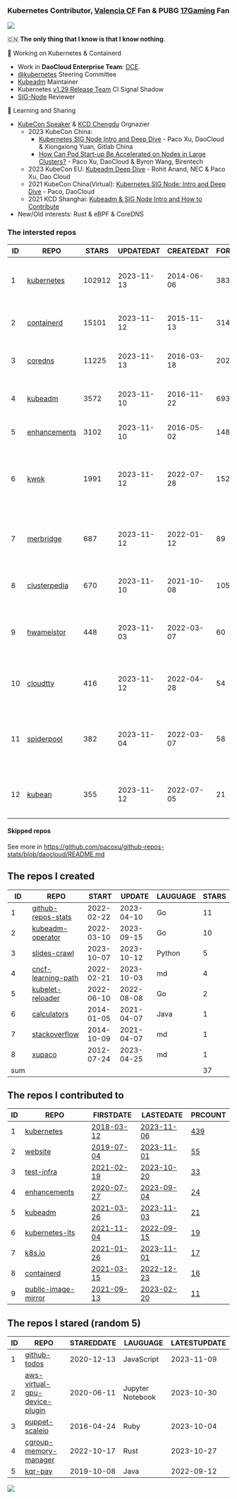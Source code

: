 ### Kubernetes Contributor, [Valencia CF](https://www.valenciacf.com/en) Fan & PUBG [17Gaming](https://liquipedia.net/pubg/17_Gaming) Fan

![](https://komarev.com/ghpvc/?username=pacoxu)
 
 🇨🇳 **The only thing that I know is that I know nothing**. 
 
 🔭 Working on Kubernetes & Containerd
- Work in **DaoCloud Enterprise Team**: [DCE](https://www.daocloud.io/dce_5.0).
- [@kubernetes](https://github.com/kubernetes/) Steering Committee
- [Kubeadm](https://github.com/kubernetes/kubeadm/) Maintainer
- Kubernetes [v1.29 Release Team](https://github.com/kubernetes/sig-release/blob/master/releases/release-1.29/release-team.md) CI Signal Shadow
- [SIG-Node](https://github.com/kubernetes/community/blob/master/sig-node/README.md) Reviewer
 
 🌱 Learning and Sharing

- [KubeCon Speaker](https://www.youtube.com/playlist?list=PLROmsd5kH8pBiN0Km1EepbzKoDiM5S6Ok) & [KCD Chengdu](https://community.cncf.io/kcd-chengdu/) Orgnazier
  - 2023 KubeCon China:
    - [Kubernetes SIG Node Intro and Deep Dive](https://kccncosschn2023.sched.com/event/4a2746baff6af89d668edc2eabbcf906) - Paco Xu, DaoCloud & Xiongxiong Yuan, Gitlab China
    - [How Can Pod Start-up Be Accelerated on Nodes in Large Clusters?](https://sched.co/1PTFR)  - Paco Xu, DaoCloud & Byron Wang, Birentech
  - 2023 KubeCon EU: [Kubeadm Deep Dive](https://kccnceu2023.sched.com/event/1Iki0/kubeadm-deep-dive-rohit-anand-nec-paco-xu-dao-cloud) - Rohit Anand, NEC & Paco Xu, Dao Cloud
  - 2021 KubeCon China(Virtual): [Kubernetes SIG Node: Intro and Deep Dive](https://kccncosschn21.sched.com/event/pccE/kubernetes-sig-nodedaeptao-ye-ge-kubernetes-sig-node-intro-and-deep-dive-paco-daocloud) - Paco, DaoCloud
  - 2021 KCD Shanghai: [Kubeadm & SIG Node Intro and How to Contribute](https://github.com/cncf/presentations/tree/main/chinese/kcd-shanghai)
- New/Old interests:  Rust & eBPF & CoreDNS

<!--START_SECTION:github_repos-->
### The intersted repos
| ID |                              REPO                               | STARS  | UPDATEDAT  | CREATEDAT  | FORKSCOUNT |                                         DESCRIPTIONS                                          |
|----|-----------------------------------------------------------------|--------|------------|------------|------------|-----------------------------------------------------------------------------------------------|
|  1 | [kubernetes](https://github.com/kubernetes/kubernetes)          | 102912 | 2023-11-13 | 2014-06-06 |      38312 | Production-Grade Container Scheduling and Management                                          |
|  2 | [containerd](https://github.com/containerd/containerd)          |  15101 | 2023-11-12 | 2015-11-13 |       3145 | An open and reliable container runtime                                                        |
|  3 | [coredns](https://github.com/coredns/coredns)                   |  11225 | 2023-11-13 | 2016-03-18 |       2022 | CoreDNS is a DNS server that chains plugins                                                   |
|  4 | [kubeadm](https://github.com/kubernetes/kubeadm)                |   3572 | 2023-11-10 | 2016-11-22 |        693 | Aggregator for issues filed against kubeadm                                                   |
|  5 | [enhancements](https://github.com/kubernetes/enhancements)      |   3102 | 2023-11-10 | 2016-05-02 |       1480 | Enhancements tracking repo for Kubernetes                                                     |
|  6 | [kwok](https://github.com/kubernetes-sigs/kwok)                 |   1991 | 2023-11-12 | 2022-07-28 |        152 | Kubernetes WithOut Kubelet -  Simulates thousands of Nodes and Clusters.                      |
|  7 | [merbridge](https://github.com/merbridge/merbridge)             |    687 | 2023-11-12 | 2022-01-12 |         89 | Use eBPF to speed up your Service Mesh like crossing an Einstein-Rosen Bridge.                |
|  8 | [clusterpedia](https://github.com/clusterpedia-io/clusterpedia) |    670 | 2023-11-10 | 2021-10-08 |        105 | The Encyclopedia of Kubernetes clusters                                                       |
|  9 | [hwameistor](https://github.com/hwameistor/hwameistor)          |    448 | 2023-11-03 | 2022-03-07 |         60 | Hwameistor is an HA local storage system for cloud-native stateful workloads.                 |
| 10 | [cloudtty](https://github.com/cloudtty/cloudtty)                |    416 | 2023-11-12 | 2022-04-28 |         54 | A Friendly Kubernetes CloudShell (Web Terminal) !                                             |
| 11 | [spiderpool](https://github.com/spidernet-io/spiderpool)        |    382 | 2023-11-04 | 2022-03-07 |         58 | Underlay and RDMA network solution of the Kubernetes, for bare metal, VM and any public cloud |
| 12 | [kubean](https://github.com/kubean-io/kubean)                   |    355 | 2023-11-12 | 2022-07-05 |         21 |  :seedling: Kubernetes lifecycle management operator based on kubespray.                      |



#### Skipped repos
<!--END_SECTION:github_repos-->
See more in https://github.com/pacoxu/github-repos-stats/blob/daocloud/README.md


<!--START_SECTION:my_github-->
## The repos I created
| ID  |                                REPO                                |   START    |   UPDATE   | LAUGUAGE | STARS |
|-----|--------------------------------------------------------------------|------------|------------|----------|-------|
|   1 | [github-repos-stats](https://github.com/pacoxu/github-repos-stats) | 2022-02-22 | 2023-04-10 | Go       |    11 |
|   2 | [kubeadm-operator](https://github.com/pacoxu/kubeadm-operator)     | 2022-03-10 | 2023-09-15 | Go       |    10 |
|   3 | [slides-crawl](https://github.com/pacoxu/slides-crawl)             | 2023-10-07 | 2023-10-12 | Python   |     5 |
|   4 | [cncf-learning-path](https://github.com/pacoxu/cncf-learning-path) | 2022-02-21 | 2023-10-03 | md       |     4 |
|   5 | [kubelet-reloader](https://github.com/pacoxu/kubelet-reloader)     | 2022-06-10 | 2022-08-08 | Go       |     2 |
|   6 | [calculators](https://github.com/pacoxu/calculators)               | 2014-01-05 | 2021-04-07 | Java     |     1 |
|   7 | [stackoverflow](https://github.com/pacoxu/stackoverflow)           | 2014-10-09 | 2021-04-07 | md       |     1 |
|   8 | [xupaco](https://github.com/pacoxu/xupaco)                         | 2012-07-24 | 2023-04-25 | md       |     1 |
| sum |                                                                    |            |            |          |    37 |

## The repos I contributed to
| ID |                                  REPO                                  |                               FIRSTDATE                               |                               LASTEDATE                                |                                        PRCOUNT                                        |
|----|------------------------------------------------------------------------|-----------------------------------------------------------------------|------------------------------------------------------------------------|---------------------------------------------------------------------------------------|
|  1 | [kubernetes](https://github.com/kubernetes/kubernetes)                 | [2018-03-12](https://github.com/kubernetes/kubernetes/pull/61040)     | [2023-11-06](https://github.com/kubernetes/kubernetes/pull/121749)     | [439](https://github.com/kubernetes/kubernetes/pulls?q=is%3Apr+author%3Apacoxu)       |
|  2 | [website](https://github.com/kubernetes/website)                       | [2019-07-04](https://github.com/kubernetes/website/pull/15285)        | [2023-11-01](https://github.com/kubernetes/website/pull/43769)         | [55](https://github.com/kubernetes/website/pulls?q=is%3Apr+author%3Apacoxu)           |
|  3 | [test-infra](https://github.com/kubernetes/test-infra)                 | [2021-02-19](https://github.com/kubernetes/test-infra/pull/20909)     | [2023-10-20](https://github.com/kubernetes/test-infra/pull/31081)      | [33](https://github.com/kubernetes/test-infra/pulls?q=is%3Apr+author%3Apacoxu)        |
|  4 | [enhancements](https://github.com/kubernetes/enhancements)             | [2020-07-27](https://github.com/kubernetes/enhancements/pull/1907)    | [2023-09-04](https://github.com/kubernetes/enhancements/pull/4173)     | [24](https://github.com/kubernetes/enhancements/pulls?q=is%3Apr+author%3Apacoxu)      |
|  5 | [kubeadm](https://github.com/kubernetes/kubeadm)                       | [2021-03-26](https://github.com/kubernetes/kubeadm/pull/2421)         | [2023-11-03](https://github.com/kubernetes/kubeadm/pull/2953)          | [21](https://github.com/kubernetes/kubeadm/pulls?q=is%3Apr+author%3Apacoxu)           |
|  6 | [kubernetes-lts](https://github.com/klts-io/kubernetes-lts)            | [2021-11-04](https://github.com/klts-io/kubernetes-lts/pull/94)       | [2022-09-15](https://github.com/klts-io/kubernetes-lts/pull/174)       | [19](https://github.com/klts-io/kubernetes-lts/pulls?q=is%3Apr+author%3Apacoxu)       |
|  7 | [k8s.io](https://github.com/kubernetes/k8s.io)                         | [2021-01-26](https://github.com/kubernetes/k8s.io/pull/1577)          | [2023-11-01](https://github.com/kubernetes/k8s.io/pull/6050)           | [17](https://github.com/kubernetes/k8s.io/pulls?q=is%3Apr+author%3Apacoxu)            |
|  8 | [containerd](https://github.com/containerd/containerd)                 | [2021-03-15](https://github.com/containerd/containerd/pull/5200)      | [2022-12-23](https://github.com/containerd/containerd/pull/7863)       | [16](https://github.com/containerd/containerd/pulls?q=is%3Apr+author%3Apacoxu)        |
|  9 | [public-image-mirror](https://github.com/DaoCloud/public-image-mirror) | [2021-09-13](https://github.com/DaoCloud/public-image-mirror/pull/13) | [2023-02-20](https://github.com/DaoCloud/public-image-mirror/pull/296) | [11](https://github.com/DaoCloud/public-image-mirror/pulls?q=is%3Apr+author%3Apacoxu) |

## The repos I stared (random 5)
| ID |                                           REPO                                            | STAREDDATE |     LAUGUAGE     | LATESTUPDATE |
|----|-------------------------------------------------------------------------------------------|------------|------------------|--------------|
|  1 | [github-todos](https://github.com/naholyr/github-todos)                                   | 2020-12-13 | JavaScript       | 2023-11-09   |
|  2 | [aws-virtual-gpu-device-plugin](https://github.com/awslabs/aws-virtual-gpu-device-plugin) | 2020-06-11 | Jupyter Notebook | 2023-10-30   |
|  3 | [puppet-scaleio](https://github.com/thecodeteam/puppet-scaleio)                           | 2016-04-24 | Ruby             | 2023-10-04   |
|  4 | [cgroup-memory-manager](https://github.com/linchpiner/cgroup-memory-manager)              | 2022-10-17 | Rust             | 2023-10-27   |
|  5 | [kqr-pay](https://github.com/markito/kqr-pay)                                             | 2019-10-08 | Java             | 2022-09-12   |

<!--END_SECTION:my_github-->

<a href="https://pacoxu.wordpress.com/">
  <img align="left" src="https://github-readme-stats.vercel.app/api?username=pacoxu&show_icons=true" />
</a>


<!--  If a trivial fix such as a broken link, typo, or grammar mistake, review the entire document for other potential mistakes. Do not open multiple PRs for small fixes in the same document.
https://github.com/kubernetes/community/blob/master/contributors/guide/pull-requests.md#trivial-edits -->
